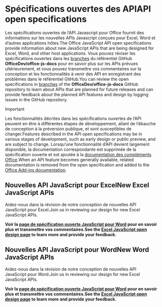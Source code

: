 # <a name="api-open-specifications"></a><span data-ttu-id="69107-101">Spécifications ouvertes des API</span><span class="sxs-lookup"><span data-stu-id="69107-101">API open specifications</span></span>

<span data-ttu-id="69107-102">Les spécifications ouvertes de l’API Javascript pour Office fournit des informations sur les nouvelles APIs Javascript conçues pour Excel, Word et d’autres applications hôtes.</span><span class="sxs-lookup"><span data-stu-id="69107-102">The Office JavaScript API open specifications provide information about new JavaScript APIs that are being designed for Excel, Word, and other host applications.</span></span> <span data-ttu-id="69107-103">Vous pouvez réviser les spécifications ouvertes dans les [branches](https://github.com/OfficeDev/office-js-docs/branches/all) du référentiel GitHub **OfficeDev/office-js-docs** pour en savoir plus sur les APIs prévues ultérieurement,  et vous pouvez transmettre vos commentaires sur la conception et les fonctionnalités à venir des API en enregistrant des problèmes dans le référentiel GitHub.</span><span class="sxs-lookup"><span data-stu-id="69107-103">You can review the open specifications in [branches](https://github.com/OfficeDev/office-js-docs/branches/all) of the **OfficeDev/office-js-docs** GitHub repository to learn about APIs that are planned for future releases and can provide feedback about the planned API features and design by logging issues in the GitHub repository.</span></span>

> [!IMPORTANT]
> <span data-ttu-id="69107-104">Les fonctionnalités décrites dans les spécifications ouvertes de l’API peuvent en être à différentes étapes de développement, allant de l’ébauche de conception à la préversion publique, et sont susceptibles de changer.</span><span class="sxs-lookup"><span data-stu-id="69107-104">Features described in the API open specifications may be in various stages of development, such as early design or public preview, and are subject to change.</span></span> <span data-ttu-id="69107-105">Lorsqu’une fonctionnalité d’API devient largement disponible, la documentation correspondante est supprimée de la spécification ouverte et est ajoutée à la [documentation des compléments Office](https://docs.microsoft.com/office/dev/add-ins/).</span><span class="sxs-lookup"><span data-stu-id="69107-105">When an API feature becomes generally available, related documentation is removed from the open specification and added to the [Office Add-ins documentation](https://docs.microsoft.com/office/dev/add-ins/).</span></span> 

## <a name="new-excel-javascript-apis"></a><span data-ttu-id="69107-106">Nouvelles API JavaScript pour Excel</span><span class="sxs-lookup"><span data-stu-id="69107-106">New Excel JavaScript APIs</span></span>

<span data-ttu-id="69107-107">Aidez-nous dans la révision de notre conception de nouvelles API JavaScript pour Excel.</span><span class="sxs-lookup"><span data-stu-id="69107-107">Join us in reviewing our design for new Excel JavaScript APIs.</span></span> 

<span data-ttu-id="69107-108">**Voir la [page de spécification ouverte JavaScript pour Word](https://github.com/OfficeDev/office-js-docs/tree/ExcelJs_OpenSpec) pour en savoir plus et transmettre vos commentaires.**</span><span class="sxs-lookup"><span data-stu-id="69107-108">**See the [Excel JavaScript open design page](https://github.com/OfficeDev/office-js-docs/tree/ExcelJs_OpenSpec) to learn more and provide your feedback.**</span></span>

## <a name="new-word-javascript-apis"></a><span data-ttu-id="69107-109">Nouvelles API JavaScript pour Word</span><span class="sxs-lookup"><span data-stu-id="69107-109">New Word JavaScript APIs</span></span>

<span data-ttu-id="69107-110">Aidez-nous dans la révision de notre conception de nouvelles API JavaScript pour Word.</span><span class="sxs-lookup"><span data-stu-id="69107-110">Join us in reviewing our design for new Excel JavaScript APIs.</span></span> 

<span data-ttu-id="69107-111">**Voir la [page de spécification ouverte JavaScript pour Word](https://github.com/OfficeDev/office-js-docs/tree/WordJs_OpenSpec) pour en savoir plus et transmettre vos commentaires.**</span><span class="sxs-lookup"><span data-stu-id="69107-111">**See the [Excel JavaScript open design page](https://github.com/OfficeDev/office-js-docs/tree/WordJs_OpenSpec) to learn more and provide your feedback.**</span></span>